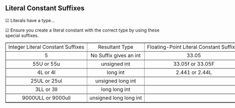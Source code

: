 ## Literal Constant Suffixes

☑ Literals have a type...

☑ Ensure you create a literal constant with the correct type by using these special suffixes.


<table border=1 style='margin: auto; width: max-content;'><tr><td style='text-align: center;'>Integer Literal Constant Suffixes</td><td style='text-align: center;'>Resultant Type</td><td style='text-align: center;'>Floating-Point Literal Constant Suffixes</td><td style='text-align: center;'>Resultant Type</td></tr><tr><td style='text-align: center;'>5</td><td style='text-align: center;'>No Suffix gives an int</td><td style='text-align: center;'>33.05</td><td style='text-align: center;'>No suffix gives a double!</td></tr><tr><td style='text-align: center;'>55U or 55u</td><td style='text-align: center;'>unsigned int</td><td style='text-align: center;'>33.05f or 33.05F</td><td style='text-align: center;'>float</td></tr><tr><td style='text-align: center;'>4L or 4l</td><td style='text-align: center;'>long int</td><td style='text-align: center;'>2.441 or 2.44L</td><td style='text-align: center;'>long double</td></tr><tr><td style='text-align: center;'>25UL or 25ul</td><td style='text-align: center;'>unsigned long int</td><td style='text-align: center;'></td><td style='text-align: center;'></td></tr><tr><td style='text-align: center;'>3LL or 3ll</td><td style='text-align: center;'>long long int</td><td style='text-align: center;'></td><td style='text-align: center;'></td></tr><tr><td style='text-align: center;'>9000ULL or 9000ull</td><td style='text-align: center;'>unsigned long long int</td><td style='text-align: center;'></td><td style='text-align: center;'></td></tr></table>